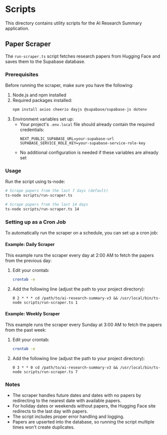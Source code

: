 # Scripts

This directory contains utility scripts for the AI Research Summary application.

## Paper Scraper

The `run-scraper.ts` script fetches research papers from Hugging Face and saves them to the Supabase database.

### Prerequisites

Before running the scraper, make sure you have the following:

1. Node.js and npm installed
2. Required packages installed:
   ```bash
   npm install axios cheerio dayjs @supabase/supabase-js dotenv
   ```
3. Environment variables set up:
   - Your project's `.env.local` file should already contain the required credentials:
     ```
     NEXT_PUBLIC_SUPABASE_URL=your-supabase-url
     SUPABASE_SERVICE_ROLE_KEY=your-supabase-service-role-key
     ```
   - No additional configuration is needed if these variables are already set

### Usage

Run the script using ts-node:

```bash
# Scrape papers from the last 7 days (default)
ts-node scripts/run-scraper.ts

# Scrape papers from the last 14 days
ts-node scripts/run-scraper.ts 14
```

### Setting up as a Cron Job

To automatically run the scraper on a schedule, you can set up a cron job:

#### Example: Daily Scraper

This example runs the scraper every day at 2:00 AM to fetch the papers from the previous day:

1. Edit your crontab:
   ```bash
   crontab -e
   ```

2. Add the following line (adjust the path to your project directory):
   ```
   0 2 * * * cd /path/to/ai-research-summary-v3 && /usr/local/bin/ts-node scripts/run-scraper.ts 1
   ```

#### Example: Weekly Scraper

This example runs the scraper every Sunday at 3:00 AM to fetch the papers from the past week:

1. Edit your crontab:
   ```bash
   crontab -e
   ```

2. Add the following line (adjust the path to your project directory):
   ```
   0 3 * * 0 cd /path/to/ai-research-summary-v3 && /usr/local/bin/ts-node scripts/run-scraper.ts 7
   ```

### Notes

- The scraper handles future dates and dates with no papers by redirecting to the nearest date with available papers.
- For holiday dates or weekends without papers, the Hugging Face site redirects to the last day with papers.
- The script includes proper error handling and logging.
- Papers are upserted into the database, so running the script multiple times won't create duplicates. 